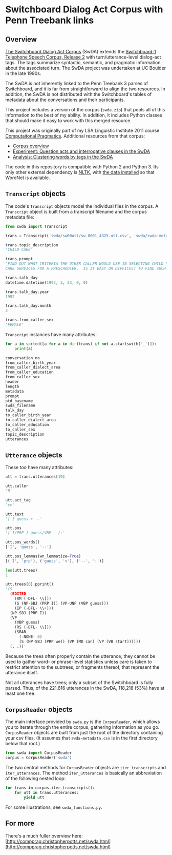 Switchboard Dialog Act Corpus with Penn Treebank links
=========================

## Overview


[The Switchboard Dialog Act Corpus](http://www.stanford.edu/~jurafsky/ws97/) (SwDA) extends
the [Switchboard-1 Telephone Speech Corpus, Release 2](http://www.ldc.upenn.edu/Catalog/CatalogEntry.jsp?catalogId=LDC97S62) 
with turn/utterance-level dialog-act tags. The tags summarize syntactic,
semantic, and pragmatic information about the associated turn.  The
SwDA project was undertaken at UC Boulder in the late 1990s.

The SwDA is not inherently linked to the Penn Treebank 3 parses of
Switchboard, and it is far from straightforward to align the two
resources. In addition, the SwDA is not distributed with the
Switchboard's tables of metadata about the conversations and their
participants.  

This project includes a version of the corpus (`swda.zip`) that
pools all of this information to the best of my ability. In addition,
it includes Python classes that should make it easy to work with
this merged resource.

This project was originally part of my LSA Linguistic Institute 2011
course [Computaitonal Pragmatics](http://compprag.christopherpotts.net/index.html). 
Additional resources from that corpus:

* [Corpus overview](http://compprag.christopherpotts.net/swda.html)
* [Experiment: Question acts and interrogative clauses in the SwDA](http://compprag.christopherpotts.net/swda-clausetyping.html)
* [Analysis: Clustering words by tags in the SwDA](http://compprag.christopherpotts.net/swda-clustering.html)

The code in this repository is compatible with Python 2 and Python 3.
Its only other external dependency is [NLTK](http://www.nltk.org/install.html), 
with [the data installed](http://www.nltk.org/data.html)
so that WordNet is available.


## `Transcript` objects

The code's `Transcript` objects model the individual files in the corpus. 
A `Transcript` object is built from a transcript filename and the corpus 
metadata file:

```python
from swda import Transcript

trans = Transcript('swda/sw00utt/sw_0001_4325.utt.csv', 'swda/swda-metadata.csv')

trans.topic_description
'CHILD CARE'

trans.prompt
'FIND OUT WHAT CRITERIA THE OTHER CALLER WOULD USE IN SELECTING CHILD \
CARE SERVICES FOR A PRESCHOOLER.  IS IT EASY OR DIFFICULT TO FIND SUCH CARE?'

trans.talk_day
datetime.datetime(1992, 3, 23, 0, 0)

trans.talk_day.year
1992

trans.talk_day.month
3

trans.from_caller_sex
'FEMALE'
```

`Transcript` instances have many attributes:

```python
for a in sorted([a for a in dir(trans) if not a.startswith('_')]):
	print(a)

conversation_no
from_caller_birth_year
from_caller_dialect_area
from_caller_education
from_caller_sex
header
length
metadata
prompt
ptd_basename
swda_filename
talk_day
to_caller_birth_year
to_caller_dialect_area
to_caller_education
to_caller_sex
topic_description
utterances
```


## `Utterance` objects

These too have many attributes:

```python
utt = trans.utterances[19]

utt.caller
'B'

utt.act_tag
'sv'

utt.text
'[ I guess + --'

utt.pos
'[ I/PRP ] guess/VBP --/:'

utt.pos_words()
['I', 'guess', '--']

utt.pos_lemmas(wn_lemmatize=True)
[('I', 'prp'), ('guess', 'v'), ('--', ':')]

len(utt.trees)
1

utt.trees[0].pprint()
'(S
  (EDITED
    (RM (-DFL- \\[))
    (S (NP-SBJ (PRP I)) (VP-UNF (VBP guess)))
    (IP (-DFL- \\+)))
  (NP-SBJ (PRP I))
  (VP
    (VBP guess)
    (RS (-DFL- \\]))
    (SBAR
      (-NONE- 0)
      (S (NP-SBJ (PRP we)) (VP (MD can) (VP (VB start))))))
  (. .))'
```

Because the trees often properly contain the utterance, they cannot be used to 
gather word- or phrase-level statistics unless care is taken to restrict attention 
to the subtrees, or fragments thereof, that represent the utterance itself.

Not all utterances have trees; only a subset of the Switchboard is fully parsed.
Thus, of the 221,616 utterances in the SwDA, 118,218 (53%) have at least one
tree.



## `CorpusReader` objects

The main interface provided by `swda.py` is the `CorpusReader`, which allows you to 
iterate through the entire corpus, gathering information as you go. `CorpusReader` 
objects are built from just the root of the directory containing your csv files. 
(It assumes that `swda-metadata.csv` is in the first directory below that root.)

```python
from swda import CorpusReader
corpus = CorpusReader('swda')
```

The two central methods for `CorpusReader` objects are `iter_transcripts`
and `iter_utterances`. The method `iter_utterances` is basically an abbreviation 
of the following nested loop:

```python
for trans in corpus.iter_transcripts():
    for utt in trans.utterances:
        yield utt
```

For some illustrations, see `swda_functions.py`.

## For more

There's a much fuller overview here: 
[http://compprag.christopherpotts.net/swda.html](http://compprag.christopherpotts.net/swda.html)